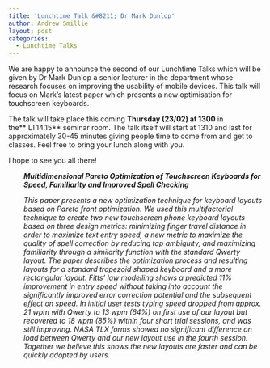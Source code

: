 ```yaml
---
title: 'Lunchtime Talk &#8211; Dr Mark Dunlop'
author: Andrew Smillie
layout: post
categories:
  - Lunchtime Talks
---
```

We are happy to announce the second of our Lunchtime Talks which will be given by Dr Mark Dunlop a senior lecturer in the department whose research focuses on improving the usability of mobile devices. This talk will focus on Mark&#8217;s latest paper which presents a new optimisation for touchscreen keyboards.

The talk will take place this coming **Thursday (23/02) **at** 1300** in the** LT14.15** seminar room. The talk itself will start at 1310 and last for approximately 30-45 minutes giving people time to come from and get to classes. Feel free to bring your lunch along with you.

I hope to see you all there!

<p style="padding-left: 30px;">
  <strong><em>Multidimensional Pareto Optimization of Touchscreen Keyboards for Speed, Familiarity and Improved Spell Checking</em></strong>
</p>

<p style="padding-left: 30px;">
  <em>This paper presents a new optimization technique for keyboard layouts based on Pareto front optimization. We used this multifactorial technique to create two new touchscreen phone keyboard layouts based on three design metrics: minimizing finger travel distance in order to maximize text entry speed, a new metric to maximize the quality of spell correction by reducing tap ambiguity, and maximizing familiarity through a similarity function with the standard Qwerty layout. The paper describes the optimization process and resulting layouts for a standard trapezoid shaped keyboard and a more rectangular layout. Fitts&#8217; law modelling shows a predicted 11% improvement in entry speed without taking into account the significantly improved error correction potential and the subsequent effect on speed. In initial user tests typing speed dropped from approx. 21 wpm with Qwerty to 13 wpm (64%) on first use of our layout but recovered to 18 wpm (85%) within four short trial sessions, and was still improving. NASA TLX forms showed no significant difference on load between Qwerty and our new layout use in the fourth session. Together we believe this shows the new layouts are faster and can be quickly adopted by users.</em>
</p>